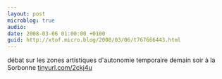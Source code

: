 ```yaml
---
layout: post
microblog: true
audio: 
date: 2008-03-06 01:00:00 +0100
guid: http://xtof.micro.blog/2008/03/06/t767666443.html
---
```

débat sur les zones artistiques d'autonomie temporaire demain soir à la Sorbonne [tinyurl.com/2ckj4u](http://tinyurl.com/2ckj4u)
